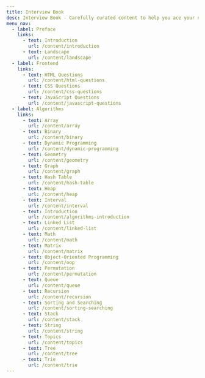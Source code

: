 ```yaml
---
title: Interview Book
desc: Interview Book - Carefully curated content to help you ace your next technical interview.
menu_nav:
  - label: Preface
    links:
      - text: Introduction
        url: /content/introduction
      - text: Landscape
        url: /content/landscape
  - label: Frontend
    links:
      - text: HTML Questions
        url: /content/html-questions
      - text: CSS Questions
        url: /content/css-questions
      - text: JavaScript Questions
        url: /content/javascript-questions
  - label: Algorithms
    links:
      - text: Array
        url: /content/array
      - text: Binary
        url: /content/binary
      - text: Dynamic Programming
        url: /content/dynamic-programming
      - text: Geometry
        url: /content/geometry
      - text: Graph
        url: /content/graph
      - text: Hash Table
        url: /content/hash-table
      - text: Heap
        url: /content/heap
      - text: Interval
        url: /content/interval
      - text: Introduction
        url: /content/algorithms-introduction
      - text: Linked List
        url: /content/linked-list
      - text: Math
        url: /content/math
      - text: Matrix
        url: /content/matrix
      - text: Object-Oriented Programming
        url: /content/oop
      - text: Permutation
        url: /content/permutation
      - text: Queue
        url: /content/queue
      - text: Recursion
        url: /content/recursion
      - text: Sorting and Searching
        url: /content/sorting-searching
      - text: Stack
        url: /content/stack
      - text: String
        url: /content/string
      - text: Topics
        url: /content/topics
      - text: Tree
        url: /content/tree
      - text: Trie
        url: /content/trie
---
```

